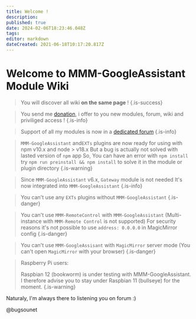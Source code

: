 ```yaml
---
title: Welcome !
description: 
published: true
date: 2024-02-06T18:23:46.048Z
tags: 
editor: markdown
dateCreated: 2021-06-18T10:17:20.817Z
---
```


# Welcome to MMM-GoogleAssistant Module Wiki

> You will discover all wiki **on the same page** !
{.is-success}


> You send me [donation](https://www.paypal.com/cgi-bin/webscr?cmd=_s-xclick&hosted_button_id=TTHRH94Y4KL36&source=url), i offer to you new modules, forum, wiki and priviliged access !
{.is-info}


> Support of all my modules is now in a [dedicated forum](http://forum.bugsounet.fr)
{.is-info}

> `MMM-GoogleAssistant` and`EXTs` plugins are now ready for using with npm v10.x and node > v18.x
> But a bug is actually not solved with lasted version of `npm` app
> So, You can have an error with `npm install`
> try `npm run preinstall && npm install` to solve it in the module or plugin directory
> {.is-warning}

> Since `MMM-GoogleAssistant` v6.x, `Gateway` module is not needed
> It's now integrated into `MMM-GoogleAssistant`
{.is-info}

> You can't use any `EXTs` plugins without `MMM-GoogleAssistant`
{.is-danger}

> You can't use `MMM-RemoteControl` with `MMM-GoogleAssistant`
> (Multi-instance with `MMM-Remote Control` is not supported)
> For security reasons it's not possible to use `address: 0.0.0.0` in MagicMirror config
{.is-danger}

> You can't use `MMM-GoogleAssisant` with `MagicMirror` server mode
> (You can't open `MagicMirror` with your browser)
{.is-danger}

> Raspberry Pi users:
> 
> Raspbian 12 (bookworm) is under testing with MMM-GoogleAssistant.
> I therefore advise you to stay under Raspbian 11 (bullseye) for the moment.
{.is-warning}


Naturaly, I'm always there to listening you on forum :)

@bugsounet
